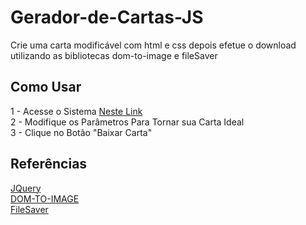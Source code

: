 # Gerador-de-Cartas-JS
Crie uma carta modificável com html e css depois efetue o download utilizando as bibliotecas dom-to-image e fileSaver


## Como Usar

1 - Acesse o Sistema [Neste Link](https://arthurcosta00.000webhostapp.com/gerador-cartas/index.html)\
2 - Modifique os Parâmetros Para Tornar sua Carta Ideal\
3 - Clique no Botão "Baixar Carta"


## Referências

[JQuery](https://jquery.com/)\
[DOM-TO-IMAGE](https://github.com/tsayen/dom-to-image)\
[FileSaver](https://github.com/eligrey/FileSaver.js)
